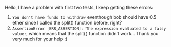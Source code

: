 Hello, I have a problem with first two tests, I keep getting these errors: 
1) `You don't have funds to withdraw` eventhough bob should have 0.5 ether since I called the split() function before, right?
2) `AssertionError [ERR_ASSERTION]: The expression evaluated to a falsy value:`, which means that the split() function didn't work... 
Thank you very much for your help :) 